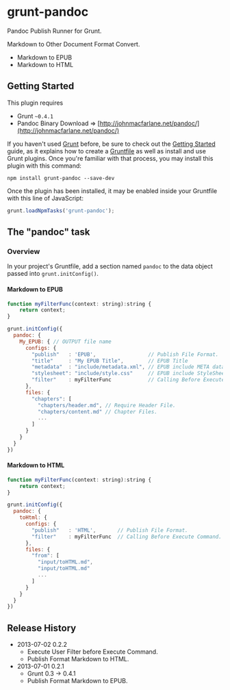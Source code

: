 # grunt-pandoc

Pandoc Publish Runner for Grunt.

Markdown to Other Document Format Convert.

* Markdown to EPUB
* Markdown to HTML


## Getting Started
This plugin requires
* Grunt `~0.4.1`
* Pandoc Binary
Download => [http://johnmacfarlane.net/pandoc/](http://johnmacfarlane.net/pandoc/)


If you haven't used [Grunt](http://gruntjs.com/) before, be sure to check out
the [Getting Started](http://gruntjs.com/getting-started) guide, as it explains how to create a [Gruntfile](http://gruntjs.com/sample-gruntfile) as
 well as install and use Grunt plugins. Once you're familiar with that process, you may install
 this plugin with this command:

```shell
npm install grunt-pandoc --save-dev
```

Once the plugin has been installed, it may be enabled inside your Gruntfile with this line of JavaScript:

```js
grunt.loadNpmTasks('grunt-pandoc');
```

## The "pandoc" task

### Overview
In your project's Gruntfile, add a section named `pandoc` to the data object passed into `grunt.initConfig()`.


#### Markdown to EPUB
```js
function myFilterFunc(context: string):string {
	return context;
}

grunt.initConfig({
  pandoc: {
    My_EPUB: { // OUTPUT file name
      configs: {
        "publish"   : 'EPUB',                 // Publish File Format.
        "title"     : "My EPUB Title",        // EPUB Title
        "metadata"  : "include/metadata.xml", // EPUB include META data File Path.
        "stylesheet": "include/style.css"     // EPUB include StyleSheet File Path.
        "filter"    : myFilterFunc            // Calling Before Execute Command.
      },
      files: {
        "chapters": [
          "chapters/header.md", // Require Header File.
          "chapters/content.md" // Chapter Files.
          ...
        ]
      }
    }
  }
})
```

#### Markdown to HTML
```js
function myFilterFunc(context: string):string {
	return context;
}

grunt.initConfig({
  pandoc: {
    toHtml: {
      configs: {
        "publish"   : 'HTML',       // Publish File Format.
        "filter"    : myFilterFunc  // Calling Before Execute Command.
      },
      files: {
        "from": [
          "input/toHTML.md",
          "input/toHTML.md"
          ...
        ]
      }
    }
  }
})
```

## Release History
* 2013-07-02	0.2.2
	* Execute User Filter before Execute Command.
	* Publish Format Markdown to HTML.
* 2013-07-01	0.2.1
	* Grunt 0.3 -> 0.4.1
	* Publish Format Markdown to EPUB.


